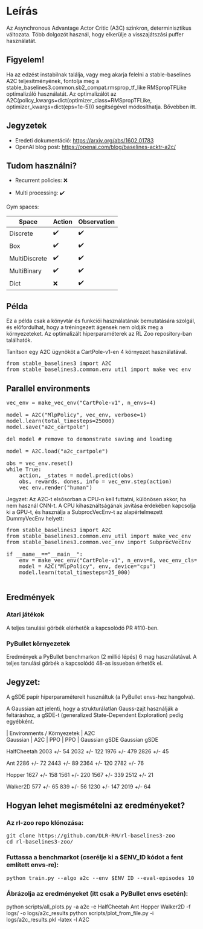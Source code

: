 # Leírás
Az Asynchronous Advantage Actor Critic (A3C) szinkron, determinisztikus változata. Több dolgozót használ, hogy elkerülje a visszajátszási puffer használatát.

## Figyelem!
Ha az edzést instabilnak találja, vagy meg akarja felelni a stable-baselines A2C teljesítményének, fontolja meg a stable_baselines3.common.sb2_compat.rmsprop_tf_like RMSpropTFLike optimalizáló használatát. Az optimalizálót az A2C(policy_kwargs=dict(optimizer_class=RMSpropTFLike, optimizer_kwargs=dict(eps=1e-5))) segítségével módosíthatja. Bővebben itt. 

## Jegyzetek
- Eredeti dokumentáció: https://arxiv.org/abs/1602.01783
- OpenAI blog post: https://openai.com/blog/baselines-acktr-a2c/

## Tudom használni?

- Recurrent policies: ❌

- Multi processing: ✔️

Gym spaces:

| Space	| Action | Observation |
| --- | --- | --- |
| Discrete | ✔️ | ✔️ |
| Box | ✔️ | ✔️ |
| MultiDiscrete | ✔️ | ✔️ |
| MultiBinary | ✔️ | ✔️ |
| Dict | ❌ | ✔️ |


## Példa

Ez a példa csak a könyvtár és funkciói használatának bemutatására szolgál, és előfordulhat, hogy a tréningezett ágensek nem oldják meg a környezeteket. Az optimalizált hiperparaméterek az RL Zoo repository-ban találhatók.

Tanítson egy A2C ügynököt a CartPole-v1-en 4 környezet használatával.

<pre>from stable_baselines3 import A2C
from stable_baselines3.common.env_util import make_vec_env</pre>

## Parallel environments
<pre>vec_env = make_vec_env("CartPole-v1", n_envs=4)

model = A2C("MlpPolicy", vec_env, verbose=1)
model.learn(total_timesteps=25000)
model.save("a2c_cartpole")

del model # remove to demonstrate saving and loading

model = A2C.load("a2c_cartpole")

obs = vec_env.reset()
while True:
    action, _states = model.predict(obs)
    obs, rewards, dones, info = vec_env.step(action)
    vec_env.render("human")
</pre>

Jegyzet:
Az A2C-t elsősorban a CPU-n kell futtatni, különösen akkor, ha nem használ CNN-t. A CPU kihasználtságának javítása érdekében kapcsolja ki a GPU-t, és használja a SubprocVecEnv-t az alapértelmezett DummyVecEnv helyett:

<pre>from stable_baselines3 import A2C
from stable_baselines3.common.env_util import make_vec_env
from stable_baselines3.common.vec_env import SubprocVecEnv

if __name__=="__main__":
    env = make_vec_env("CartPole-v1", n_envs=8, vec_env_cls=SubprocVecEnv)
    model = A2C("MlpPolicy", env, device="cpu")
    model.learn(total_timesteps=25_000)

</pre>

## Eredmények

### Atari játékok

A teljes tanulási görbék elérhetők a kapcsolódó PR #110-ben.

### PyBullet környezetek

Eredmények a PyBullet benchmarkon (2 millió lépés) 6 mag használatával. A teljes tanulási görbék a kapcsolódó 48-as issueban érhetők el.

## Jegyzet:
A gSDE papír hiperparamétereit használtuk (a PyBullet envs-hez hangolva).

A Gaussian azt jelenti, hogy a strukturálatlan Gauss-zajt használják a feltáráshoz, a gSDE-t (generalized State-Dependent Exploration) pedig egyébként.



| Environments / Környezetek | A2C<br>Gaussian | A2C | PPO | PPO |
			Gaussian		gSDE			Gaussian		gSDE

HalfCheetah		2003 +/- 54		2032 +/- 122	1976 +/- 479	2826 +/- 45

Ant			2286 +/- 72		2443 +/- 89		2364 +/- 120	2782 +/- 76

Hopper		1627 +/- 158	1561 +/- 220	1567 +/- 339	2512 +/- 21

Walker2D		577 +/- 65		839 +/- 56		1230 +/- 147	2019 +/- 64



## Hogyan lehet megismételni az eredményeket?

### Az rl-zoo repo klónozása:

<pre>git clone https://github.com/DLR-RM/rl-baselines3-zoo
cd rl-baselines3-zoo/</pre>

### Futtassa a benchmarkot (cserélje ki a $ENV_ID kódot a fent említett envs-re):

<pre>python train.py --algo a2c --env $ENV_ID --eval-episodes 10 --eval-freq 10000</pre>

### Ábrázolja az eredményeket (itt csak a PyBullet envs esetén):

python scripts/all_plots.py -a a2c -e HalfCheetah Ant Hopper Walker2D -f logs/ -o logs/a2c_results
python scripts/plot_from_file.py -i logs/a2c_results.pkl -latex -l A2C

